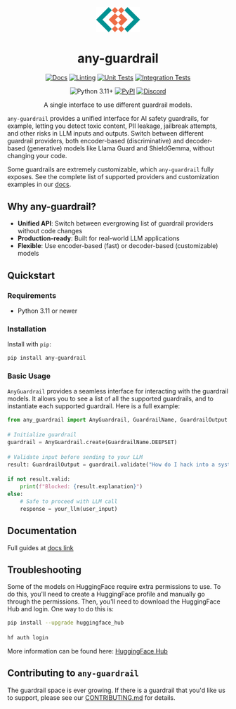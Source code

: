 <p align="center">
  <picture>
    <img src="docs/images/any-guardrail-favicon.png" width="20%" alt="Project logo"/>
  </picture>
</p>

<div align="center">

# any-guardrail

[![Docs](https://github.com/mozilla-ai/any-guardrail/actions/workflows/docs.yaml/badge.svg)](https://github.com/mozilla-ai/any-guardrail/actions/workflows/docs.yaml/)
[![Linting](https://github.com/mozilla-ai/any-guardrail/actions/workflows/lint.yaml/badge.svg)](https://github.com/mozilla-ai/any-guardrail/actions/workflows/lint.yaml/)
[![Unit Tests](https://github.com/mozilla-ai/any-guardrail/actions/workflows/tests-unit.yaml/badge.svg)](https://github.com/mozilla-ai/any-guardrail/actions/workflows/tests-unit.yaml/)
[![Integration Tests](https://github.com/mozilla-ai/any-guardrail/actions/workflows/tests-integration.yaml/badge.svg)](https://github.com/mozilla-ai/any-guardrail/actions/workflows/tests-integration.yaml/)

![Python 3.11+](https://img.shields.io/badge/python-3.11%2B-blue.svg)
[![PyPI](https://img.shields.io/pypi/v/any-guardrail)](https://pypi.org/project/any-guardrail/)
<a href="https://discord.gg/4gf3zXrQUc">
    <img src="https://img.shields.io/static/v1?label=Chat%20on&message=Discord&color=blue&logo=Discord&style=flat-square" alt="Discord">
</a>

A single interface to use different guardrail models.

</div>


`any-guardrail` provides a unified interface for AI safety guardrails, for example, letting you detect toxic content, PII leakage, jailbreak attempts, and other risks in LLM inputs and outputs. Switch between different guardrail providers, both encoder-based (discriminative) and decoder-based (generative) models like Llama Guard and ShieldGemma, without changing your code.

Some guardrails are extremely customizable, which `any-guardrail` fully exposes. See the complete list of supported providers and customization examples in our [docs](https://mozilla-ai.github.io/any-guardrail/). 

## Why any-guardrail?

- **Unified API**: Switch between evergrowing list of guardrail providers without code changes
- **Production-ready**: Built for real-world LLM applications
- **Flexible**: Use encoder-based (fast) or decoder-based (customizable) models

## Quickstart

### Requirements

- Python 3.11 or newer

### Installation

Install with `pip`:

```bash
pip install any-guardrail
```

### Basic Usage

`AnyGuardrail` provides a seamless interface for interacting with the guardrail models. It allows you to see a list of all the supported guardrails, and to instantiate each supported guardrail. Here is a full example:

```python
from any_guardrail import AnyGuardrail, GuardrailName, GuardrailOutput

# Initialize guardrail
guardrail = AnyGuardrail.create(GuardrailName.DEEPSET)

# Validate input before sending to your LLM
result: GuardrailOutput = guardrail.validate("How do I hack into a system?")

if not result.valid:
    print(f"Blocked: {result.explanation}")
else:
    # Safe to proceed with LLM call
    response = your_llm(user_input)
```

## Documentation
Full guides at [docs link](https://mozilla-ai.github.io/any-guardrail/)

## Troubleshooting

Some of the models on HuggingFace require extra permissions to use. To do this, you'll need to create a HuggingFace profile and manually go through the permissions. Then, you'll need to download the HuggingFace Hub and login. One way to do this is:

```bash
pip install --upgrade huggingface_hub

hf auth login
```

More information can be found here: [HuggingFace Hub](https://huggingface.co/docs/huggingface_hub/en/quick-start#login-command)

## Contributing to `any-guardrail`

The guardrail space is ever growing. If there is a guardrail that you'd like us to support, please see our [CONTRIBUTING.md](CONTRIBUTING.md) for details.

